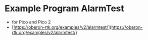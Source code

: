 # Example Program AlarmTest

* for Pico and Pico 2
* [https://oberon-rtk.org/examples/v2/alarmtest/](https://oberon-rtk.org/examples/v2/alarmtest/)
